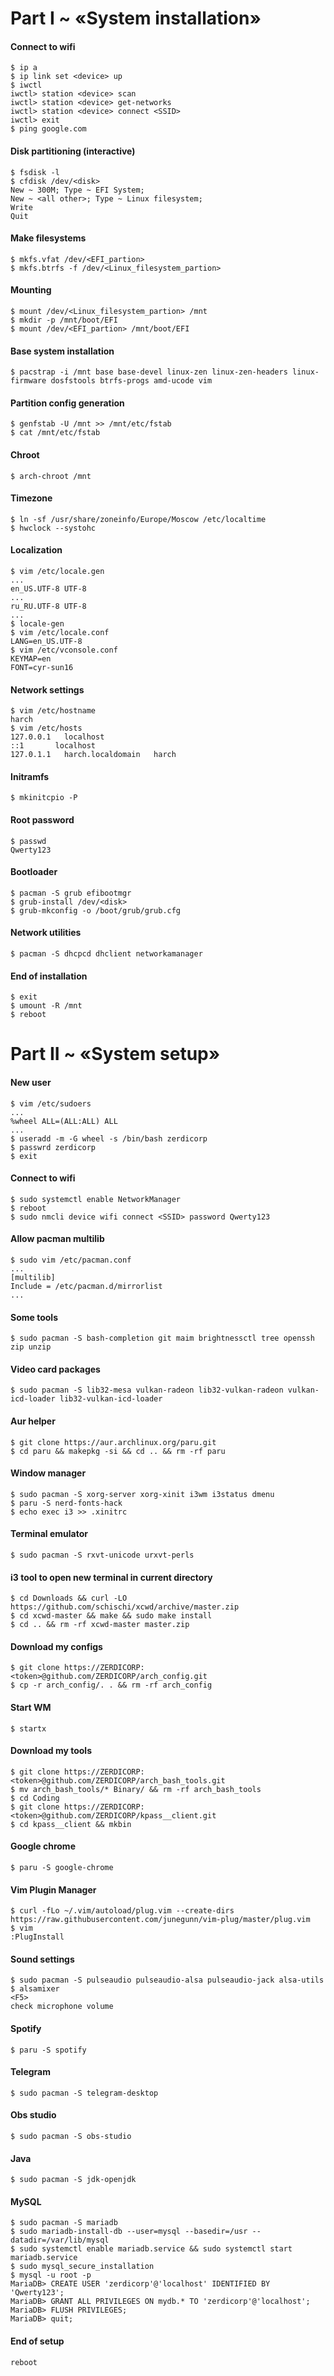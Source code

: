 # Part I ~ «System installation»
#### Connect to wifi
```
$ ip a
$ ip link set <device> up
$ iwctl
iwctl> station <device> scan
iwctl> station <device> get-networks
iwctl> station <device> connect <SSID>
iwctl> exit
$ ping google.com
```
#### Disk partitioning (interactive)
```
$ fsdisk -l
$ cfdisk /dev/<disk>
New ~ 300M; Type ~ EFI System;
New ~ <all other>; Type ~ Linux filesystem;
Write
Quit
```
#### Make filesystems
```
$ mkfs.vfat /dev/<EFI_partion>
$ mkfs.btrfs -f /dev/<Linux_filesystem_partion>
```
#### Mounting
```
$ mount /dev/<Linux_filesystem_partion> /mnt
$ mkdir -p /mnt/boot/EFI
$ mount /dev/<EFI_partion> /mnt/boot/EFI
```
#### Base system installation
```
$ pacstrap -i /mnt base base-devel linux-zen linux-zen-headers linux-firmware dosfstools btrfs-progs amd-ucode vim
```
#### Partition config generation
```
$ genfstab -U /mnt >> /mnt/etc/fstab
$ cat /mnt/etc/fstab
```
#### Chroot
```
$ arch-chroot /mnt
```
#### Timezone
```
$ ln -sf /usr/share/zoneinfo/Europe/Moscow /etc/localtime
$ hwclock --systohc
```
#### Localization
```
$ vim /etc/locale.gen
...
en_US.UTF-8 UTF-8
...
ru_RU.UTF-8 UTF-8
...
$ locale-gen
$ vim /etc/locale.conf
LANG=en_US.UTF-8
$ vim /etc/vconsole.conf
KEYMAP=en
FONT=cyr-sun16
```
#### Network settings
```
$ vim /etc/hostname
harch
$ vim /etc/hosts
127.0.0.1	localhost
::1       localhost
127.0.1.1	harch.localdomain	harch
```
#### Initramfs
```
$ mkinitcpio -P
```
#### Root password
```
$ passwd
Qwerty123
```
#### Bootloader
```
$ pacman -S grub efibootmgr
$ grub-install /dev/<disk>
$ grub-mkconfig -o /boot/grub/grub.cfg
```
#### Network utilities
```
$ pacman -S dhcpcd dhclient networkamanager
```
#### End of installation
```
$ exit
$ umount -R /mnt
$ reboot
```
# Part II ~ «System setup»
#### New user
```
$ vim /etc/sudoers
...
%wheel ALL=(ALL:ALL) ALL
...
$ useradd -m -G wheel -s /bin/bash zerdicorp
$ passwrd zerdicorp
$ exit
```
#### Connect to wifi
```
$ sudo systemctl enable NetworkManager
$ reboot
$ sudo nmcli device wifi connect <SSID> password Qwerty123
```
#### Allow pacman multilib
```
$ sudo vim /etc/pacman.conf
...
[multilib]
Include = /etc/pacman.d/mirrorlist
...
```
#### Some tools
```
$ sudo pacman -S bash-completion git maim brightnessctl tree openssh zip unzip
```
#### Video card packages
```
$ sudo pacman -S lib32-mesa vulkan-radeon lib32-vulkan-radeon vulkan-icd-loader lib32-vulkan-icd-loader
```
#### Aur helper
```
$ git clone https://aur.archlinux.org/paru.git
$ cd paru && makepkg -si && cd .. && rm -rf paru
```
#### Window manager
```
$ sudo pacman -S xorg-server xorg-xinit i3wm i3status dmenu
$ paru -S nerd-fonts-hack
$ echo exec i3 >> .xinitrc
```
#### Terminal emulator
```
$ sudo pacman -S rxvt-unicode urxvt-perls
```
#### i3 tool to open new terminal in current directory
```
$ cd Downloads && curl -LO https://github.com/schischi/xcwd/archive/master.zip
$ cd xcwd-master && make && sudo make install
$ cd .. && rm -rf xcwd-master master.zip
```
#### Download my configs
```
$ git clone https://ZERDICORP:<token>@github.com/ZERDICORP/arch_config.git
$ cp -r arch_config/. . && rm -rf arch_config
```
#### Start WM
```
$ startx
```
#### Download my tools
```
$ git clone https://ZERDICORP:<token>@github.com/ZERDICORP/arch_bash_tools.git
$ mv arch_bash_tools/* Binary/ && rm -rf arch_bash_tools
$ cd Coding
$ git clone https://ZERDICORP:<token>@github.com/ZERDICORP/kpass__client.git
$ cd kpass__client && mkbin
```
#### Google chrome
```
$ paru -S google-chrome
```
#### Vim Plugin Manager
```
$ curl -fLo ~/.vim/autoload/plug.vim --create-dirs https://raw.githubusercontent.com/junegunn/vim-plug/master/plug.vim
$ vim
:PlugInstall
```
#### Sound settings
```
$ sudo pacman -S pulseaudio pulseaudio-alsa pulseaudio-jack alsa-utils
$ alsamixer
<F5>
check microphone volume 
```
#### Spotify
```
$ paru -S spotify
```
#### Telegram
```
$ sudo pacman -S telegram-desktop
```
#### Obs studio
```
$ sudo pacman -S obs-studio
```
#### Java
```
$ sudo pacman -S jdk-openjdk
```
#### MySQL
```
$ sudo pacman -S mariadb
$ sudo mariadb-install-db --user=mysql --basedir=/usr --datadir=/var/lib/mysql
$ sudo systemctl enable mariadb.service && sudo systemctl start mariadb.service
$ sudo mysql_secure_installation
$ mysql -u root -p
MariaDB> CREATE USER 'zerdicorp'@'localhost' IDENTIFIED BY 'Qwerty123';
MariaDB> GRANT ALL PRIVILEGES ON mydb.* TO 'zerdicorp'@'localhost';
MariaDB> FLUSH PRIVILEGES;
MariaDB> quit;
```
#### End of setup
```
reboot
```
